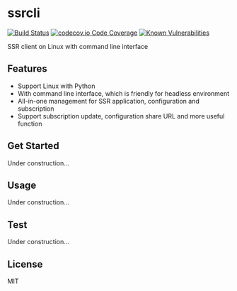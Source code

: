# ssrcli

[![Build Status](https://travis-ci.org/myl7/ssrcli.svg?branch=master)](https://travis-ci.org/myl7/ssrcli)
[![codecov.io Code Coverage](https://codecov.io/gh/myl7/ssrcli/branch/master/graph/badge.svg)](https://codecov.io/gh/myl7/ssrcli)
[![Known Vulnerabilities](https://snyk.io/test/github/myl7/ssrcli/badge.svg?targetFile=requirements.txt)](https://snyk.io/test/github/myl7/ssrcli?targetFile=requirements.txt)

SSR client on Linux with command line interface

## Features

- Support Linux with Python
- With command line interface, which is friendly for headless environment
- All-in-one management for SSR application, configuration and subscription
- Support subscription update, configuration share URL and more useful function

## Get Started

Under construction...

## Usage

Under construction...

## Test

Under construction...

## License

MIT
